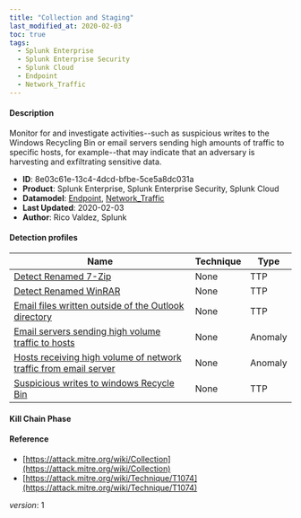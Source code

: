 ```yaml
---
title: "Collection and Staging"
last_modified_at: 2020-02-03
toc: true
tags:
  - Splunk Enterprise
  - Splunk Enterprise Security
  - Splunk Cloud
  - Endpoint
  - Network_Traffic
---
```


#### Description

Monitor for and investigate activities--such as suspicious writes to the Windows Recycling Bin or email servers sending high amounts of traffic to specific hosts, for example--that may indicate that an adversary is harvesting and exfiltrating sensitive data. 

- **ID**: 8e03c61e-13c4-4dcd-bfbe-5ce5a8dc031a
- **Product**: Splunk Enterprise, Splunk Enterprise Security, Splunk Cloud
- **Datamodel**: [Endpoint](https://docs.splunk.com/Documentation/CIM/latest/User/Endpoint), [Network_Traffic](https://docs.splunk.com/Documentation/CIM/latest/User/NetworkTraffic)
- **Last Updated**: 2020-02-03
- **Author**: Rico Valdez, Splunk

#### Detection profiles

| Name        | Technique   | Type         |
| ----------- | ----------- |--------------|
| [Detect Renamed 7-Zip](/endpoint/detect_renamed_7-zip/) | None | TTP |
| [Detect Renamed WinRAR](/endpoint/detect_renamed_winrar/) | None | TTP |
| [Email files written outside of the Outlook directory](/application/email_files_written_outside_of_the_outlook_directory/) | None | TTP |
| [Email servers sending high volume traffic to hosts](/application/email_servers_sending_high_volume_traffic_to_hosts/) | None | Anomaly |
| [Hosts receiving high volume of network traffic from email server](/network/hosts_receiving_high_volume_of_network_traffic_from_email_server/) | None | Anomaly |
| [Suspicious writes to windows Recycle Bin](/endpoint/suspicious_writes_to_windows_recycle_bin/) | None | TTP |

#### Kill Chain Phase



#### Reference

* [https://attack.mitre.org/wiki/Collection](https://attack.mitre.org/wiki/Collection)
* [https://attack.mitre.org/wiki/Technique/T1074](https://attack.mitre.org/wiki/Technique/T1074)



_version_: 1